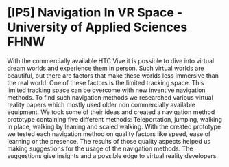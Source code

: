 # [IP5] Navigation In VR Space - University of Applied Sciences FHNW

With the commercially available HTC Vive it is possible to dive into virtual dream worlds and experience them in person. Such virtual worlds are beautiful, but there are factors that make these worlds less immersive than the real world. One of these factors is the limited tracking space. This limited tracking space can be overcome with new inventive navigation methods.
To find such navigation methods we researched various virtual reality papers which mostly used older non commercially available equipment. We took some of their ideas and created a navigation method prototype containing five different methods: Teleportation, jumping, walking in place, walking by leaning and scaled walking.
With the created prototype we tested each navigation method on quality factors like speed, ease of learning or the presence. The results of those quality aspects helped us making suggestions for the usage of the navigation methods.
The suggestions give insights and a possible edge to virtual reality developers.


##
